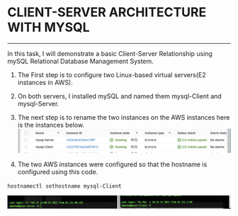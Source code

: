 # CLIENT-SERVER ARCHITECTURE WITH MYSQL
---
In this task, I will demonstrate a basic Client-Server Relationship using mySQL Relational Database Management System.

1. The First step is to configure two Linux-based virtual servers(E2 instances in AWS).

2. On both servers, I installed mySQL and named them mysql-Client and mysql-Server.

3. The next step is to rename the two instances on the AWS instances here is the instances below.
![name](./images/name.png)

4. The two AWS instances were configured so that the hostname is configured using this code.

`hostnamectl sethostname mysql-Client`

![name](./images/comb-server.png)

